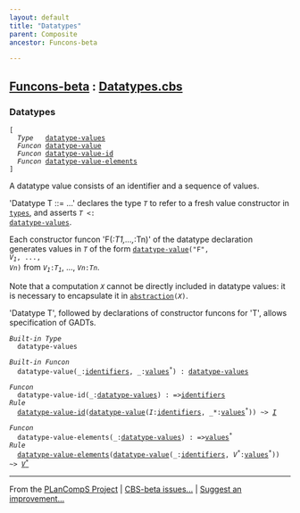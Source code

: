 ```yaml
---
layout: default
title: "Datatypes"
parent: Composite
ancestor: Funcons-beta

---
```


[Funcons-beta] : [Datatypes.cbs]
-----------------------------

### Datatypes

<div class="highlighter-rouge"><pre class="highlight"><code>[
  <i class="keyword">Type</i>   <span class="name"><a href="#Name_datatype-values">datatype-values</a></span>
  <i class="keyword">Funcon</i> <span class="name"><a href="#Name_datatype-value">datatype-value</a></span>
  <i class="keyword">Funcon</i> <span class="name"><a href="#Name_datatype-value-id">datatype-value-id</a></span>
  <i class="keyword">Funcon</i> <span class="name"><a href="#Name_datatype-value-elements">datatype-value-elements</a></span>
]</code></pre></div>



  A datatype value consists of an identifier and a sequence of values.

  'Datatype T ::= ...' declares the type <code><i class="var">T</i></code> to refer to a fresh value
  constructor in <code><span class="name"><a href="../../Value-Types/index.html#Name_types">types</a></span></code>, and asserts <code><i class="var">T</i> <: <span class="name"><a href="#Name_datatype-values">datatype-values</a></span></code>. 
  
  Each constructor funcon 'F(_:T1,...,_:Tn)' of the datatype declaration
  generates values in <code><i class="var">T</i></code> of the form <code><span class="name"><a href="#Name_datatype-value">datatype-value</a></span>("F", <i class="var">V<sub class="sub">1</sub></i>, ..., <i class="var">Vn</i>)</code> from
  <code><i class="var">V<sub class="sub">1</sub></i>:<i class="var">T<sub class="sub">1</sub></i></code>, ..., <code><i class="var">Vn</i>:<i class="var">Tn</i></code>.
  
  Note that a computation <code><i class="var">X</i></code> cannot be directly included in datatype values:
  it is necessary to encapsulate it in <code><span class="name"><a href="../../Abstraction/Generic/index.html#Name_abstraction">abstraction</a></span>(<i class="var">X</i>)</code>.
  
  'Datatype T', followed by declarations of constructor funcons for 'T',
  allows specification of GADTs.


<div class="highlighter-rouge"><pre class="highlight"><code><i class="keyword">Built-in</i> <i class="keyword">Type</i>
  <span class="name"><span id="Name_datatype-values">datatype-values</span></span></code></pre></div>
<div class="highlighter-rouge"><pre class="highlight"><code><i class="keyword">Built-in</i> <i class="keyword">Funcon</i>
  <span class="name"><span id="Name_datatype-value">datatype-value</span></span>(_:<span class="name"><a href="../../../Computations/Normal/Binding/index.html#Name_identifiers">identifiers</a></span>, _:<span class="name"><a href="../../Value-Types/index.html#Name_values">values</a></span><sup class="sup">*</sup>) : <span class="name"><a href="#Name_datatype-values">datatype-values</a></span></code></pre></div>

<div class="highlighter-rouge"><pre class="highlight"><code><i class="keyword">Funcon</i>
  <span class="name"><span id="Name_datatype-value-id">datatype-value-id</span></span>(_:<span class="name"><a href="#Name_datatype-values">datatype-values</a></span>) : =><span class="name"><a href="../../../Computations/Normal/Binding/index.html#Name_identifiers">identifiers</a></span>
<i class="keyword">Rule</i>
  <span class="name"><a href="#Name_datatype-value-id">datatype-value-id</a></span>(<span class="name"><a href="#Name_datatype-value">datatype-value</a></span>(<span id="Variable250_I"><i class="var">I</i></span>:<span class="name"><a href="../../../Computations/Normal/Binding/index.html#Name_identifiers">identifiers</a></span>, _*:<span class="name"><a href="../../Value-Types/index.html#Name_values">values</a></span><sup class="sup">*</sup>)) ~> <a href="#Variable250_I"><i class="var">I</i></a></code></pre></div>

<div class="highlighter-rouge"><pre class="highlight"><code><i class="keyword">Funcon</i>
  <span class="name"><span id="Name_datatype-value-elements">datatype-value-elements</span></span>(_:<span class="name"><a href="#Name_datatype-values">datatype-values</a></span>) : =><span class="name"><a href="../../Value-Types/index.html#Name_values">values</a></span><sup class="sup">*</sup>
<i class="keyword">Rule</i>
  <span class="name"><a href="#Name_datatype-value-elements">datatype-value-elements</a></span>(<span class="name"><a href="#Name_datatype-value">datatype-value</a></span>(_:<span class="name"><a href="../../../Computations/Normal/Binding/index.html#Name_identifiers">identifiers</a></span>, <span id="Variable321_V*"><i class="var">V<sup class="sup">*</sup></i></span>:<span class="name"><a href="../../Value-Types/index.html#Name_values">values</a></span><sup class="sup">*</sup>)) ~> <a href="#Variable321_V*"><i class="var">V<sup class="sup">*</sup></i></a></code></pre></div>



____

From the [PLanCompS Project] | [CBS-beta issues...] | [Suggest an improvement...]

[Datatypes.cbs]: Datatypes.cbs 
  "CBS SOURCE FILE"
[Funcons-beta]: /CBS-beta/docs/Funcons-beta
  "FUNCONS-BETA"
[Unstable-Funcons-beta]: /CBS-beta/docs/Unstable-Funcons-beta
  "UNSTABLE-FUNCONS-BETA"
[Languages-beta]: /CBS-beta/docs/Languages-beta
  "LANGUAGES-BETA"
[Unstable-Languages-beta]: /CBS-beta/docs/Unstable-Languages-beta
  "UNSTABLE-LANGUAGES-BETA"
[CBS-beta]: /CBS-beta "CBS-BETA"
[PLanCompS Project]: https://plancomps.github.io
  "PROGRAMMING LANGUAGE COMPONENTS AND SPECIFICATIONS PROJECT HOME PAGE"
[CBS-beta issues...]: https://github.com/plancomps/CBS-beta/issues
  "CBS-BETA ISSUE REPORTS ON GITHUB"
[Suggest an improvement...]: mailto:plancomps@gmail.com?Subject=CBS-beta%20-%20comment&Body=Re%3A%20CBS-beta%20specification%20at%20Values/Composite/Datatypes/Datatypes.cbs%0A%0AComment/Query/Issue/Suggestion%3A%0A%0A%0ASignature%3A%0A 
  "GENERATE AN EMAIL TEMPLATE"
